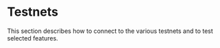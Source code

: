 # Testnets

This section describes how to connect to the various testnets and to test selected features.